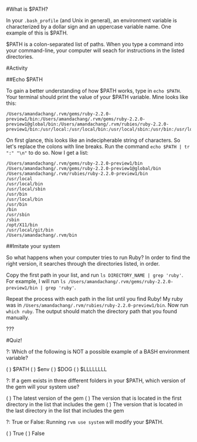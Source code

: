 #What is $PATH?

In your `.bash_profile` (and Unix in general), an environment variable is characterized by a dollar sign and an uppercase variable name. One example of this is $PATH.

$PATH is a colon-separated list of paths. When you type a command into your command-line, your computer will seach for instructions in the listed directories.

#Activity

##Echo $PATH

To gain a better understanding of how $PATH works, type in `echo $PATH`. Your terminal should print the value of your $PATH variable. Mine looks like this:

```
/Users/amandachang/.rvm/gems/ruby-2.2.0-preview1/bin:/Users/amandachang/.rvm/gems/ruby-2.2.0-preview1@global/bin:/Users/amandachang/.rvm/rubies/ruby-2.2.0-preview1/bin:/usr/local:/usr/local/bin:/usr/local/sbin:/usr/bin:/usr/local/bin:/usr/bin:/bin:/usr/sbin:/sbin:/opt/X11/bin:/usr/local/git/bin:/Users/amandachang/.rvm/bin
```

On first glance, this looks like an indecipherable string of characters. So let's replace the colons with line breaks. Run the command `echo $PATH | tr ":" "\n"` to do so. Now I get a list:

```
/Users/amandachang/.rvm/gems/ruby-2.2.0-preview1/bin
/Users/amandachang/.rvm/gems/ruby-2.2.0-preview1@global/bin
/Users/amandachang/.rvm/rubies/ruby-2.2.0-preview1/bin
/usr/local
/usr/local/bin
/usr/local/sbin
/usr/bin
/usr/local/bin
/usr/bin
/bin
/usr/sbin
/sbin
/opt/X11/bin
/usr/local/git/bin
/Users/amandachang/.rvm/bin
```

##Imitate your system

So what happens when your computer tries to run Ruby? In order to find the right version, it searches through the directories listed, in order.

Copy the first path in your list, and run `ls DIRECTORY_NAME | grep 'ruby'`. For example, I will run `ls /Users/amandachang/.rvm/gems/ruby-2.2.0-preview1/bin | grep 'ruby'`.

Repeat the process with each path in the list until you find Ruby! My ruby was in `/Users/amandachang/.rvm/rubies/ruby-2.2.0-preview1/bin`. Now run `which ruby`. The output should match the directory path that you found manually.

???

#Quiz!

?: Which of the following is NOT a possible example of a BASH environment variable?

( ) $PATH
( ) $env
( ) $DOG
( ) $LLLLLLLL

?: If a gem exists in three different folders in your $PATH, which version of the gem will your system use?

( ) The latest version of the gem
( ) The version that is located in the first directory in the list that includes the gem
( ) The version that is located in the last directory in the list that includes the gem

?: True or False: Running `rvm use system` will modify your $PATH.

( ) True
( ) False